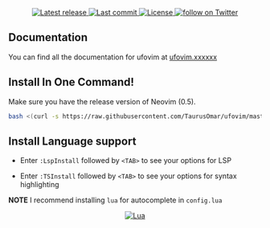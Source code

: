 
<div align="center"><p>
    <a href="https://github.com/taurusomar/ufovim/releases/latest">
      <img alt="Latest release" src="https://img.shields.io/github/v/release/taurusomar/ufovim" />
    </a>
    <a href="https://github.com/taurusomar/ufovim/pulse">
      <img alt="Last commit" src="https://img.shields.io/github/last-commit/taurusomar/ufovim"/>
    </a>
    <a href="https://github.com/taurusomar/ufovim/blob/main/LICENSE">
      <img src="https://img.shields.io/github/license/taurusomar/ufovim?style=flat-square&logo=GNU&label=License" alt="License"
    />
    <a href="https://twitter.com/intent/follow?screen_name=chrisatmachine">
      <img src="https://img.shields.io/twitter/follow/TaurusOmar_?style=social&logo=twitter" alt="follow on Twitter">
    </a>
</p>

</div>

## Documentation

You can find all the documentation for ufovim at [ufovim.xxxxxx](https://www.ufovim.xxxxxxx)

## Install In One Command!

Make sure you have the release version of Neovim (0.5).

```bash
bash <(curl -s https://raw.githubusercontent.com/TaurusOmar/ufovim/master/utils/installer/install.sh)
```

## Install Language support

- Enter `:LspInstall` followed by `<TAB>` to see your options for LSP

- Enter `:TSInstall` followed by `<TAB>` to see your options for syntax highlighting

**NOTE** I recommend installing `lua` for autocomplete in `config.lua`


<div align="center" id="madewithlua">
	
[![Lua](https://img.shields.io/badge/Made%20with%20Lua-blue.svg?style=for-the-badge&logo=lua)](#madewithlua)
	
</div>
